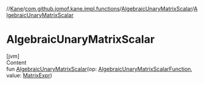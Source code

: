 //[Kane](../../index.md)/[com.github.jomof.kane.impl.functions](../index.md)/[AlgebraicUnaryMatrixScalar](index.md)/[AlgebraicUnaryMatrixScalar](-algebraic-unary-matrix-scalar.md)



# AlgebraicUnaryMatrixScalar  
[jvm]  
Content  
fun [AlgebraicUnaryMatrixScalar](-algebraic-unary-matrix-scalar.md)(op: [AlgebraicUnaryMatrixScalarFunction](../-algebraic-unary-matrix-scalar-function/index.md), value: [MatrixExpr](../../com.github.jomof.kane.impl/-matrix-expr/index.md))  



